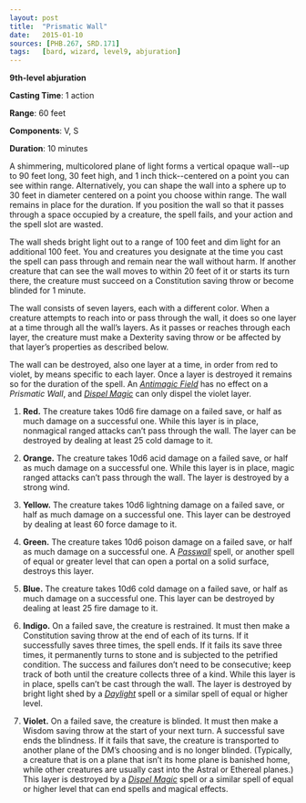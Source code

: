 ```yaml
---
layout: post
title:  "Prismatic Wall"
date:   2015-01-10
sources: [PHB.267, SRD.171]
tags:   [bard, wizard, level9, abjuration]
---
```


**9th-level abjuration**

**Casting Time**: 1 action

**Range**: 60 feet

**Components**: V, S

**Duration**: 10 minutes

A shimmering, multicolored plane of light forms a vertical opaque wall--up to 90 feet long, 30 feet high, and 1 inch thick--centered on a point you can see within range. Alternatively, you can shape the wall into a sphere up to 30 feet in diameter centered on a point you choose within range. The wall remains in place for the duration. If you position the wall so that it passes through a space occupied by a creature, the spell fails, and your action and the spell slot are wasted.

The wall sheds bright light out to a range of 100 feet and dim light for an additional 100 feet. You and creatures you designate at the time you cast the spell can pass through and remain near the wall without harm. If another creature that can see the wall moves to within 20 feet of it or starts its turn there, the creature must succeed on a Constitution saving throw or become blinded for 1 minute.

The wall consists of seven layers, each with a different color. When a creature attempts to reach into or pass through the wall, it does so one layer at a time through all the wall’s layers. As it passes or reaches through each layer, the creature must make a Dexterity saving throw or be affected by that layer’s properties as described below.

The wall can be destroyed, also one layer at a time, in order from red to violet, by means specific to each layer. Once a layer is destroyed it remains so for the duration of the spell. An *[Antimagic Field](antimagic-field)* has no effect on a *Prismatic Wall*, and *[Dispel Magic](dispel-magic)* can only dispel the violet layer. 

1. **Red.** The creature takes 10d6 fire damage on a failed save, or half as much damage on a successful one. While this layer is in place, nonmagical ranged attacks can’t pass through the wall. The layer can be destroyed by dealing at least 25 cold damage to it.

2. **Orange.** The creature takes 10d6 acid damage on a failed save, or half as much damage on a successful one. While this layer is in place, magic ranged attacks can’t pass through the wall. The layer is destroyed by a strong wind.

3. **Yellow.** The creature takes 10d6 lightning damage on a failed save, or half as much damage on a successful one. This layer can be destroyed by dealing at least 60 force damage to it.

4. **Green.** The creature takes 10d6 poison damage on a failed save, or half as much damage on a successful one. A *[Passwall](passwall)* spell, or another spell of equal or greater level that can open a portal on a solid surface, destroys this layer.

5. **Blue.** The creature takes 10d6 cold damage on a failed save, or half as much damage on a successful one. This layer can be destroyed by dealing at least 25 fire damage to it.

6. **Indigo.** On a failed save, the creature is restrained. It must then make a Constitution saving throw at the end of each of its turns. If it successfully saves three times, the spell ends. If it fails its save three times, it permanently turns to stone and is subjected to the petrified condition. The success and failures don’t need to be consecutive; keep track of both until the creature collects three of a kind. While this layer is in place, spells can’t be cast through the wall. The layer is destroyed by bright light shed by a *[Daylight](daylight)* spell or a similar spell of equal or higher level.

7. **Violet.** On a failed save, the creature is blinded. It must then make a Wisdom saving throw at the start of your next turn. A successful save ends the blindness. If it fails that save, the creature is transported to another plane of the DM’s choosing and is no longer blinded. (Typically, a creature that is on a plane that isn’t its home plane is banished home, while other creatures are usually cast into the Astral or Ethereal planes.) This layer is destroyed by a *[Dispel Magic](dispel-magic)* spell or a similar spell of equal or higher level that can end spells and magical effects.
